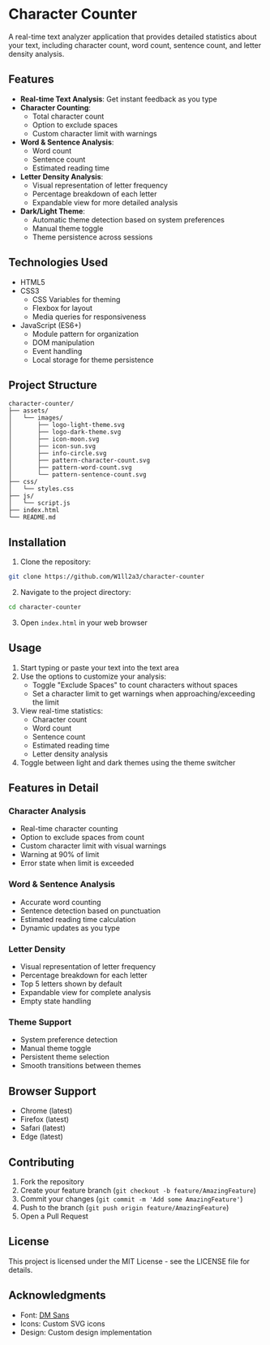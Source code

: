 # Character Counter

A real-time text analyzer application that provides detailed statistics about your text, including character count, word count, sentence count, and letter density analysis.

## Features

- **Real-time Text Analysis**: Get instant feedback as you type
- **Character Counting**: 
  - Total character count
  - Option to exclude spaces
  - Custom character limit with warnings
- **Word & Sentence Analysis**:
  - Word count
  - Sentence count
  - Estimated reading time
- **Letter Density Analysis**:
  - Visual representation of letter frequency
  - Percentage breakdown of each letter
  - Expandable view for more detailed analysis
- **Dark/Light Theme**:
  - Automatic theme detection based on system preferences
  - Manual theme toggle
  - Theme persistence across sessions

## Technologies Used

- HTML5
- CSS3
  - CSS Variables for theming
  - Flexbox for layout
  - Media queries for responsiveness
- JavaScript (ES6+)
  - Module pattern for organization
  - DOM manipulation
  - Event handling
  - Local storage for theme persistence

## Project Structure

```
character-counter/
├── assets/
│   └── images/
│       ├── logo-light-theme.svg
│       ├── logo-dark-theme.svg
│       ├── icon-moon.svg
│       ├── icon-sun.svg
│       ├── info-circle.svg
│       ├── pattern-character-count.svg
│       ├── pattern-word-count.svg
│       └── pattern-sentence-count.svg
├── css/
│   └── styles.css
├── js/
│   └── script.js
├── index.html
└── README.md
```

## Installation

1. Clone the repository:
```bash
git clone https://github.com/W1ll2a3/character-counter
```

2. Navigate to the project directory:
```bash
cd character-counter
```

3. Open `index.html` in your web browser

## Usage

1. Start typing or paste your text into the text area
2. Use the options to customize your analysis:
   - Toggle "Exclude Spaces" to count characters without spaces
   - Set a character limit to get warnings when approaching/exceeding the limit
3. View real-time statistics:
   - Character count
   - Word count
   - Sentence count
   - Estimated reading time
   - Letter density analysis
4. Toggle between light and dark themes using the theme switcher

## Features in Detail

### Character Analysis
- Real-time character counting
- Option to exclude spaces from count
- Custom character limit with visual warnings
- Warning at 90% of limit
- Error state when limit is exceeded

### Word & Sentence Analysis
- Accurate word counting
- Sentence detection based on punctuation
- Estimated reading time calculation
- Dynamic updates as you type

### Letter Density
- Visual representation of letter frequency
- Percentage breakdown for each letter
- Top 5 letters shown by default
- Expandable view for complete analysis
- Empty state handling

### Theme Support
- System preference detection
- Manual theme toggle
- Persistent theme selection
- Smooth transitions between themes

## Browser Support

- Chrome (latest)
- Firefox (latest)
- Safari (latest)
- Edge (latest)

## Contributing

1. Fork the repository
2. Create your feature branch (`git checkout -b feature/AmazingFeature`)
3. Commit your changes (`git commit -m 'Add some AmazingFeature'`)
4. Push to the branch (`git push origin feature/AmazingFeature`)
5. Open a Pull Request

## License

This project is licensed under the MIT License - see the LICENSE file for details.

## Acknowledgments

- Font: [DM Sans](https://fonts.google.com/specimen/DM+Sans)
- Icons: Custom SVG icons
- Design: Custom design implementation
